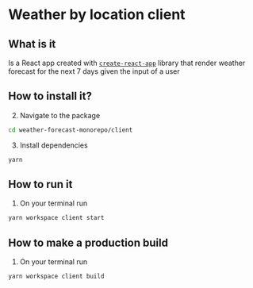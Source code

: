 # Weather by location client

## What is it

Is a React app created with [`create-react-app`](https://create-react-app.dev/) library that render weather forecast for the next 7 days given the input of a user

## How to install it?

2. Navigate to the package

```sh
cd weather-forecast-monorepo/client
```

3. Install dependencies

```sh
yarn
```

## How to run it

1. On your terminal run

```sh
yarn workspace client start
```

## How to make a production build

1. On your terminal run

```sh
yarn workspace client build
```
